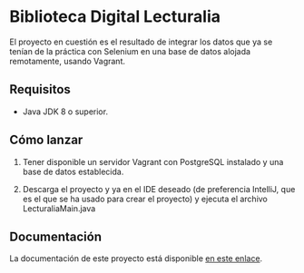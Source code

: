 # Biblioteca Digital Lecturalia

El proyecto en cuestión es el resultado de integrar los datos que ya se tenían de 
la práctica con Selenium en una base de datos alojada remotamente, usando Vagrant.

## Requisitos

- Java JDK 8 o superior.

## Cómo lanzar
1. Tener disponible un servidor Vagrant con PostgreSQL instalado y una base de datos establecida.

2. Descarga el proyecto y ya en el IDE deseado (de preferencia IntelliJ,
   que es el que se ha usado para crear el proyecto) y ejecuta el archivo LecturaliaMain.java

## Documentación
La documentación de este proyecto está disponible [en este enlace](https://bokurai.github.io/M06_JDBCPractica_NereidaBarba/docs/package-summary.html).
